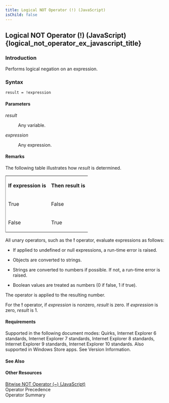 ```yaml
---
title: Logical NOT Operator (!) (JavaScript)
isChild: false
---
```


## Logical NOT Operator (!) (JavaScript) {logical_not_operator_ex_javascript_title}

### Introduction 

 Performs logical negation on an expression.

### Syntax 

```
result = !expression
```

#### Parameters 

<div id="sectionSection0" class="section" name="collapseableSection" style="" expanded="true">
  <dl class="authored">
    <dt>
      <i xmlns:util="util">result</i>
    </dt>
    <dd>
      <p xmlns:util="util">
        Any variable.
      </p>
    </dd>
    <dt>
      <i xmlns:util="util">expression</i>
    </dt>
    <dd>
      <p xmlns:util="util">
        Any expression.
      </p>
    </dd>
  </dl>
</div>

#### Remarks 

<div id="languageReferenceRemarksSection" class="section" name="collapseableSection" style="">
  <p xmlns:util="util">
    The following table illustrates how <i>result</i> is determined.
  </p>
  <div class="caption"></div>
  <div class="tableSection">
    <table width="50%" cellspacing="2" cellpadding="5" frame="lhs">
      <tr>
        <th>
          <p xmlns:util="util">
            If <span class="code">expression</span> is
          </p>
        </th>
        <th>
          <p xmlns:util="util">
            Then <span class="code">result</span> is
          </p>
        </th>
      </tr>
      <tr>
        <td>
          <p xmlns:util="util">
            True
          </p>
        </td>
        <td>
          <p xmlns:util="util">
            False
          </p>
        </td>
      </tr>
      <tr>
        <td>
          <p xmlns:util="util">
            False
          </p>
        </td>
        <td>
          <p xmlns:util="util">
            True
          </p>
        </td>
      </tr>
    </table>
  </div>
  <p xmlns:util="util">
    All unary operators, such as the <b>!</b> operator, evaluate expressions as follows:
  </p>
  <ul xmlns:util="util">
    <li>
      <p>
        If applied to undefined or <span sdata="langKeyword" value="null"><span class="keyword">null</span></span> expressions, a run-time error is raised.
      </p>
    </li>
    <li>
      <p>
        Objects are converted to strings.
      </p>
    </li>
    <li>
      <p>
        Strings are converted to numbers if possible. If not, a run-time error is raised.
      </p>
    </li>
    <li>
      <p>
        Boolean values are treated as numbers (0 if false, 1 if true).
      </p>
    </li>
  </ul>
  <p xmlns:util="util">
    The operator is applied to the resulting number.
  </p>
  <p xmlns:util="util">
    For the <b>!</b> operator, if <i>expression</i> is nonzero, <i>result</i> is zero. If <i>expression</i> is zero, <i>result</i> is 1.
  </p>
</div>

#### Requirements 

<div id="requirementsTitleSection" class="section" name="collapseableSection" style="">
  <p xmlns:util="util"></p>
  <p>
    Supported in the following document modes: Quirks, Internet Explorer 6 standards, Internet Explorer 7 standards, Internet Explorer 8 standards, Internet Explorer 9 standards, Internet Explorer 10
    standards. Also supported in Windows Store apps. See Version Information.
  </p>
</div>

#### See Also 

<div id="seeAlsoSection" class="section" name="collapseableSection" style="">
  <h4 class="subHeading">
    Other Resources
  </h4>
  <div class="seeAlsoStyle">
    <span sdata="link" xmlns:util="util"><a href="39f92474-fe05-4a8b-9ad8-caca93f82bca.htm">Bitwise NOT Operator (~) (JavaScript)</a></span>
  </div>
  <div class="seeAlsoStyle">
    <span sdata="link" xmlns:util="util">Operator Precedence</span>
  </div>
  <div class="seeAlsoStyle">
    <span sdata="link" xmlns:util="util">Operator Summary</span>
  </div>
</div>


